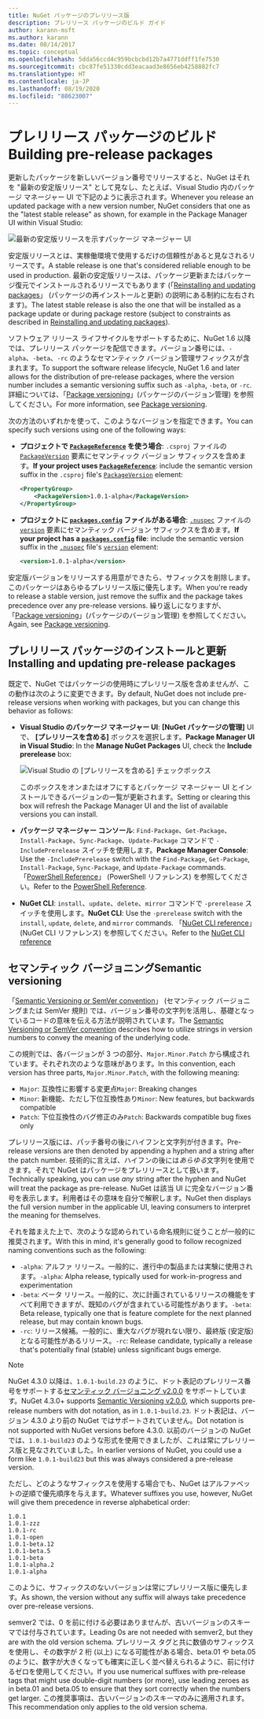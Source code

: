 ```yaml
---
title: NuGet パッケージのプレリリース版
description: プレリリース パッケージのビルド ガイド
author: karann-msft
ms.author: karann
ms.date: 08/14/2017
ms.topic: conceptual
ms.openlocfilehash: 5dda56ccd4c959bcbcbd12b7a4771ddff1fe7530
ms.sourcegitcommit: cbc87fe51330cdd3eacaad3e8656eb4258882fc7
ms.translationtype: HT
ms.contentlocale: ja-JP
ms.lasthandoff: 08/19/2020
ms.locfileid: "88623007"
---
```

# <a name="building-pre-release-packages"></a><span data-ttu-id="72a66-103">プレリリース パッケージのビルド</span><span class="sxs-lookup"><span data-stu-id="72a66-103">Building pre-release packages</span></span>

<span data-ttu-id="72a66-104">更新したパッケージを新しいバージョン番号でリリースすると、NuGet はそれを "最新の安定版リリース" として見なし、たとえば、Visual Studio 内のパッケージ マネージャー UI で下記のように表示されます。</span><span class="sxs-lookup"><span data-stu-id="72a66-104">Whenever you release an updated package with a new version number, NuGet considers that one as the "latest stable release" as shown, for example in the Package Manager UI within Visual Studio:</span></span>

![最新の安定版リリースを示すパッケージ マネージャー UI](media/Prerelease_01-LatestStable.png)

<span data-ttu-id="72a66-106">安定版リリースとは、実稼働環境で使用するだけの信頼性があると見なされるリリースです。</span><span class="sxs-lookup"><span data-stu-id="72a66-106">A stable release is one that's considered reliable enough to be used in production.</span></span> <span data-ttu-id="72a66-107">最新の安定版リリースは、パッケージ更新またはパッケージ復元でインストールされるリリースでもあります (「[Reinstalling and updating packages](../consume-packages/reinstalling-and-updating-packages.md)」 (パッケージの再インストールと更新) の説明にある制約に左右されます)。</span><span class="sxs-lookup"><span data-stu-id="72a66-107">The latest stable release is also the one that will be installed as a package update or during package restore (subject to constraints as described in [Reinstalling and updating packages](../consume-packages/reinstalling-and-updating-packages.md)).</span></span>

<span data-ttu-id="72a66-108">ソフトウェア リリース ライフサイクルをサポートするために、NuGet 1.6 以降では、プレリリース パッケージを配信できます。バージョン番号には、`-alpha`、`-beta`、`-rc` のようなセマンティック バージョン管理サフィックスが含まれます。</span><span class="sxs-lookup"><span data-stu-id="72a66-108">To support the software release lifecycle, NuGet 1.6 and later allows for the distribution of pre-release packages, where the version number includes a semantic versioning suffix such as `-alpha`, `-beta`, or `-rc`.</span></span> <span data-ttu-id="72a66-109">詳細については、「[Package versioning](../concepts/package-versioning.md#pre-release-versions)」(パッケージのバージョン管理) を参照してください。</span><span class="sxs-lookup"><span data-stu-id="72a66-109">For more information, see [Package versioning](../concepts/package-versioning.md#pre-release-versions).</span></span>

<span data-ttu-id="72a66-110">次の方法のいずれかを使って、このようなバージョンを指定できます。</span><span class="sxs-lookup"><span data-stu-id="72a66-110">You can specify such versions using one of the following ways:</span></span>

- <span data-ttu-id="72a66-111">**プロジェクトで [`PackageReference`](../consume-packages/package-references-in-project-files.md) を使う場合**: `.csproj` ファイルの [`PackageVersion`](/dotnet/core/tools/csproj#packageversion) 要素にセマンティック バージョン サフィックスを含めます。</span><span class="sxs-lookup"><span data-stu-id="72a66-111">**If your project uses [`PackageReference`](../consume-packages/package-references-in-project-files.md)**: include the semantic version suffix in the `.csproj` file's [`PackageVersion`](/dotnet/core/tools/csproj#packageversion) element:</span></span>

    ```xml
    <PropertyGroup>
        <PackageVersion>1.0.1-alpha</PackageVersion>
    </PropertyGroup>
    ```

- <span data-ttu-id="72a66-112">**プロジェクトに [`packages.config`](../reference/packages-config.md) ファイルがある場合**: [`.nuspec`](../reference/nuspec.md) ファイルの [`version`](../reference/nuspec.md#version) 要素にセマンティック バージョン サフィックスを含めます。</span><span class="sxs-lookup"><span data-stu-id="72a66-112">**If your project has a [`packages.config`](../reference/packages-config.md) file**: include the semantic version suffix in the [`.nuspec`](../reference/nuspec.md) file's [`version`](../reference/nuspec.md#version) element:</span></span>

    ```xml
    <version>1.0.1-alpha</version>
    ```

<span data-ttu-id="72a66-113">安定版バージョンをリリースする用意ができたら、サフィックスを削除します。このパッケージはあらゆるプレリリース版に優先します。</span><span class="sxs-lookup"><span data-stu-id="72a66-113">When you're ready to release a stable version, just remove the suffix and the package takes precedence over any pre-release versions.</span></span> <span data-ttu-id="72a66-114">繰り返しになりますが、「[Package versioning](../concepts/package-versioning.md#pre-release-versions)」(パッケージのバージョン管理) を参照してください。</span><span class="sxs-lookup"><span data-stu-id="72a66-114">Again, see [Package versioning](../concepts/package-versioning.md#pre-release-versions).</span></span>

## <a name="installing-and-updating-pre-release-packages"></a><span data-ttu-id="72a66-115">プレリリース パッケージのインストールと更新</span><span class="sxs-lookup"><span data-stu-id="72a66-115">Installing and updating pre-release packages</span></span>

<span data-ttu-id="72a66-116">既定で、NuGet ではパッケージの使用時にプレリリース版を含めませんが、この動作は次のように変更できます。</span><span class="sxs-lookup"><span data-stu-id="72a66-116">By default, NuGet does not include pre-release versions when working with packages, but you can change this behavior as follows:</span></span>

- <span data-ttu-id="72a66-117">**Visual Studio のパッケージ マネージャー UI**: **[NuGet パッケージの管理]** UI で、 **[プレリリースを含める]** ボックスを選択します。</span><span class="sxs-lookup"><span data-stu-id="72a66-117">**Package Manager UI in Visual Studio**: In the **Manage NuGet Packages** UI, check the **Include prerelease** box:</span></span>

    ![Visual Studio の [プレリリースを含める] チェックボックス](media/Prerelease_02-CheckPrerelease.png)

    <span data-ttu-id="72a66-119">このボックスをオンまたはオフにするとパッケージ マネージャー UI とインストールできるバージョンの一覧が更新されます。</span><span class="sxs-lookup"><span data-stu-id="72a66-119">Setting or clearing this box will refresh the Package Manager UI and the list of available versions you can install.</span></span>

- <span data-ttu-id="72a66-120">**パッケージ マネージャー コンソール**: `Find-Package`、`Get-Package`、`Install-Package`、`Sync-Package`、`Update-Package` コマンドで `-IncludePrerelease` スイッチを使用します。</span><span class="sxs-lookup"><span data-stu-id="72a66-120">**Package Manager Console**: Use the `-IncludePrerelease` switch with the `Find-Package`, `Get-Package`, `Install-Package`, `Sync-Package`, and `Update-Package` commands.</span></span> <span data-ttu-id="72a66-121">「[PowerShell Reference](../reference/powershell-reference.md)」 (PowerShell リファレンス) を参照してください。</span><span class="sxs-lookup"><span data-stu-id="72a66-121">Refer to the [PowerShell Reference](../reference/powershell-reference.md).</span></span>

- <span data-ttu-id="72a66-122">**NuGet CLI**: `install`、`update`、`delete`、`mirror` コマンドで `-prerelease` スイッチを使用します。</span><span class="sxs-lookup"><span data-stu-id="72a66-122">**NuGet CLI**: Use the `-prerelease` switch with the `install`, `update`, `delete`, and `mirror` commands.</span></span> <span data-ttu-id="72a66-123">「[NuGet CLI reference](../reference/nuget-exe-cli-reference.md)」 (NuGet CLI リファレンス) を参照してください。</span><span class="sxs-lookup"><span data-stu-id="72a66-123">Refer to the [NuGet CLI reference](../reference/nuget-exe-cli-reference.md)</span></span>

## <a name="semantic-versioning"></a><span data-ttu-id="72a66-124">セマンティック バージョニング</span><span class="sxs-lookup"><span data-stu-id="72a66-124">Semantic versioning</span></span>

<span data-ttu-id="72a66-125">「[Semantic Versioning or SemVer convention](https://semver.org/spec/v1.0.0.html)」 (セマンティック バージョニングまたは SemVer 規則) では、バージョン番号の文字列を活用し、基礎となっているコードの意味を伝える方法が説明されています。</span><span class="sxs-lookup"><span data-stu-id="72a66-125">The [Semantic Versioning or SemVer convention](https://semver.org/spec/v1.0.0.html) describes how to utilize strings in version numbers to convey the meaning of the underlying code.</span></span>

<span data-ttu-id="72a66-126">この規則では、各バージョンが 3 つの部分、`Major.Minor.Patch` から構成されています。それぞれ次のような意味があります。</span><span class="sxs-lookup"><span data-stu-id="72a66-126">In this convention, each version has three parts, `Major.Minor.Patch`, with the following meaning:</span></span>

- <span data-ttu-id="72a66-127">`Major`: 互換性に影響する変更点</span><span class="sxs-lookup"><span data-stu-id="72a66-127">`Major`: Breaking changes</span></span>
- <span data-ttu-id="72a66-128">`Minor`: 新機能、ただし下位互換性あり</span><span class="sxs-lookup"><span data-stu-id="72a66-128">`Minor`: New features, but backwards compatible</span></span>
- <span data-ttu-id="72a66-129">`Patch`: 下位互換性のバグ修正のみ</span><span class="sxs-lookup"><span data-stu-id="72a66-129">`Patch`: Backwards compatible bug fixes only</span></span>

<span data-ttu-id="72a66-130">プレリリース版には、パッチ番号の後にハイフンと文字列が付きます。</span><span class="sxs-lookup"><span data-stu-id="72a66-130">Pre-release versions are then denoted by appending a hyphen and a string after the patch number.</span></span> <span data-ttu-id="72a66-131">技術的に言えば、ハイフンの後には*あらゆる*文字列を使用できます。それで NuGet はパッケージをプレリリースとして扱います。</span><span class="sxs-lookup"><span data-stu-id="72a66-131">Technically speaking, you can use *any* string after the hyphen and NuGet will treat the package as pre-release.</span></span> <span data-ttu-id="72a66-132">NuGet は該当 UI に完全なバージョン番号を表示します。利用者はその意味を自分で解釈します。</span><span class="sxs-lookup"><span data-stu-id="72a66-132">NuGet then displays the full version number in the applicable UI, leaving consumers to interpret the meaning for themselves.</span></span>

<span data-ttu-id="72a66-133">それを踏まえた上で、次のような認められている命名規則に従うことが一般的に推奨されます。</span><span class="sxs-lookup"><span data-stu-id="72a66-133">With this in mind, it's generally good to follow recognized naming conventions such as the following:</span></span>

- <span data-ttu-id="72a66-134">`-alpha`: アルファ リリース。一般的に、進行中の製品または実験に使用されます。</span><span class="sxs-lookup"><span data-stu-id="72a66-134">`-alpha`: Alpha release, typically used for work-in-progress and experimentation</span></span>
- <span data-ttu-id="72a66-135">`-beta`: ベータ リリース。一般的に、次に計画されているリリースの機能をすべて利用できますが、既知のバグが含まれている可能性があります。</span><span class="sxs-lookup"><span data-stu-id="72a66-135">`-beta`: Beta release, typically one that is feature complete for the next planned release, but may contain known bugs.</span></span>
- <span data-ttu-id="72a66-136">`-rc`: リリース候補。一般的に、重大なバグが現れない限り、最終版 (安定版) となる可能性があるリリース。</span><span class="sxs-lookup"><span data-stu-id="72a66-136">`-rc`: Release candidate, typically a release that's potentially final (stable) unless significant bugs emerge.</span></span>

> [!Note]
> <span data-ttu-id="72a66-137">NuGet 4.3.0 以降は、`1.0.1-build.23` のように、ドット表記のプレリリース番号をサポートする[セマンティック バージョニング v2.0.0](https://semver.org/spec/v2.0.0.html) をサポートしています。</span><span class="sxs-lookup"><span data-stu-id="72a66-137">NuGet 4.3.0+ supports [Semantic Versioning v2.0.0](https://semver.org/spec/v2.0.0.html), which supports pre-release numbers with dot notation, as in `1.0.1-build.23`.</span></span> <span data-ttu-id="72a66-138">ドット表記は、バージョン 4.3.0 より前の NuGet ではサポートされていません。</span><span class="sxs-lookup"><span data-stu-id="72a66-138">Dot notation is not supported with NuGet versions before 4.3.0.</span></span> <span data-ttu-id="72a66-139">以前のバージョンの NuGet では、`1.0.1-build23` のような形式を使用できましたが、これは常にプレリリース版と見なされていました。</span><span class="sxs-lookup"><span data-stu-id="72a66-139">In earlier versions of NuGet, you could use a form like `1.0.1-build23` but this was always considered a pre-release version.</span></span>

<span data-ttu-id="72a66-140">ただし、どのようなサフィックスを使用する場合でも、NuGet はアルファベットの逆順で優先順序を与えます。</span><span class="sxs-lookup"><span data-stu-id="72a66-140">Whatever suffixes you use, however, NuGet will give them precedence in reverse alphabetical order:</span></span>

    1.0.1
    1.0.1-zzz
    1.0.1-rc
    1.0.1-open
    1.0.1-beta.12
    1.0.1-beta.5
    1.0.1-beta
    1.0.1-alpha.2
    1.0.1-alpha

<span data-ttu-id="72a66-141">このように、サフィックスのないバージョンは常にプレリリース版に優先します。</span><span class="sxs-lookup"><span data-stu-id="72a66-141">As shown, the version without any suffix will always take precedence over pre-release versions.</span></span>

<span data-ttu-id="72a66-142">semver2 では、0 を前に付ける必要はありませんが、古いバージョンのスキーマでは付与されています。</span><span class="sxs-lookup"><span data-stu-id="72a66-142">Leading 0s are not needed with semver2, but they are with the old version schema.</span></span> <span data-ttu-id="72a66-143">プレリリース タグと共に数値のサフィックスを使用し、その数字が 2 桁 (以上) になる可能性がある場合、beta.01 や beta.05 のように、数字が大きくなっても確実に正しく並べ替えられるように、前に付けるゼロを使用してください。</span><span class="sxs-lookup"><span data-stu-id="72a66-143">If you use numerical suffixes with pre-release tags that might use double-digit numbers (or more), use leading zeroes as in beta.01 and beta.05 to ensure that they sort correctly when the numbers get larger.</span></span> <span data-ttu-id="72a66-144">この推奨事項は、古いバージョンのスキーマのみに適用されます。</span><span class="sxs-lookup"><span data-stu-id="72a66-144">This recommendation only applies to the old version schema.</span></span>
